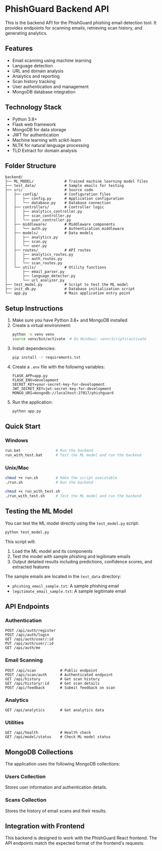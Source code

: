 # PhishGuard Backend API

This is the backend API for the PhishGuard phishing email detection tool. It provides endpoints for scanning emails, retrieving scan history, and generating analytics.

## Features

- Email scanning using machine learning
- Language detection
- URL and domain analysis
- Analytics and reporting
- Scan history tracking
- User authentication and management
- MongoDB database integration

## Technology Stack

- Python 3.8+
- Flask web framework
- MongoDB for data storage
- JWT for authentication
- Machine learning with scikit-learn
- NLTK for natural language processing
- TLD Extract for domain analysis

## Folder Structure

```
backend/
├── ML_MODEL/              # Trained machine learning model files
├── test_data/             # Sample emails for testing
├── src/                   # Source code
│   ├── config/            # Configuration files
│   │   ├── config.py      # Application configuration
│   │   └── database.py    # Database connection
│   ├── controllers/       # Controller logic
│   │   ├── analytics_controller.py
│   │   ├── scan_controller.py
│   │   └── user_controller.py
│   ├── middleware/        # Middleware components
│   │   └── auth.py        # Authentication middleware
│   ├── models/            # Data models
│   │   ├── analytics.py
│   │   ├── scan.py
│   │   └── user.py
│   ├── routes/            # API routes
│   │   ├── analytics_routes.py
│   │   ├── auth_routes.py
│   │   └── scan_routes.py
│   └── utils/             # Utility functions
│       ├── email_parser.py
│       ├── language_detector.py
│       └── url_analyzer.py
├── test_model.py          # Script to test the ML model
├── init_db.py             # Database initialization script
└── app.py                 # Main application entry point
```

## Setup Instructions

1. Make sure you have Python 3.8+ and MongoDB installed
2. Create a virtual environment:
   ```bash
   python -m venv venv
   source venv/bin/activate  # On Windows: venv\Scripts\activate
   ```
3. Install dependencies:
   ```bash
   pip install -r requirements.txt
   ```
4. Create a `.env` file with the following variables:
   ```
   FLASK_APP=app.py
   FLASK_ENV=development
   SECRET_KEY=your-secret-key-for-development
   JWT_SECRET_KEY=jwt-secret-key-for-development
   MONGO_URI=mongodb://localhost:27017/phishguard
   ```
5. Run the application:
   ```bash
   python app.py
   ```

## Quick Start

### Windows
```bash
run.bat                # Run the backend
run_with_test.bat      # Test the ML model and run the backend
```

### Unix/Mac
```bash
chmod +x run.sh        # Make the script executable
./run.sh               # Run the backend

chmod +x run_with_test.sh
./run_with_test.sh     # Test the ML model and run the backend
```

## Testing the ML Model

You can test the ML model directly using the `test_model.py` script:

```bash
python test_model.py
```

This script will:
1. Load the ML model and its components
2. Test the model with sample phishing and legitimate emails
3. Output detailed results including predictions, confidence scores, and extracted features

The sample emails are located in the `test_data` directory:
- `phishing_email_sample.txt`: A sample phishing email
- `legitimate_email_sample.txt`: A sample legitimate email

## API Endpoints

### Authentication

```
POST /api/auth/register
POST /api/auth/login
GET /api/auth/user/:id
PUT /api/auth/user/:id
GET /api/auth/me
```

### Email Scanning

```
POST /api/scan           # Public endpoint
POST /api/scan/auth      # Authenticated endpoint
GET /api/history         # Get scan history
GET /api/history/:id     # Get scan details
POST /api/feedback       # Submit feedback on scan
```

### Analytics

```
GET /api/analytics       # Get analytics data
```

### Utilities

```
GET /api/health          # Health check
GET /api/model/status    # Check ML model status
```

## MongoDB Collections

The application uses the following MongoDB collections:

### Users Collection

Stores user information and authentication details.

### Scans Collection

Stores the history of email scans and their results.

## Integration with Frontend

This backend is designed to work with the PhishGuard React frontend. The API endpoints match the expected format of the frontend's requests. 